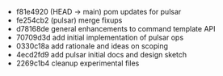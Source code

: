 - f81e4920 (HEAD -> main) pom updates for pulsar
- fe254cb2 (pulsar) merge fixups
- d78168de general enhancements to command template API
- 70709d3d add initial implementation of pulsar ops
- 0330c18a add rationale and ideas on scoping
- 4ecd2fd9 add pulsar initial docs and design sketch
- 2269c1b4 cleanup experimental files
